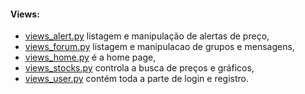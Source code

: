 #### Views:

- [views_alert.py](views_alert.py) listagem e manipulação de alertas de preço,
- [views_forum.py](views_forum.py) listagem e manipulacao de grupos e mensagens,
- [views_home.py](views_home.py) é a home page,
- [views_stocks.py](views_stocks.py) controla a busca de preços e gráficos,
- [views_user.py](views_user.py) contém toda a parte de login e registro.
